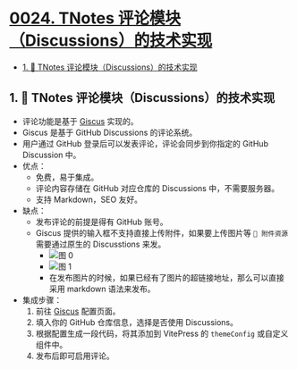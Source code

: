 # [0024. TNotes 评论模块（Discussions）的技术实现](https://github.com/Tdahuyou/TNotes.introduction/tree/main/notes/0024.%20TNotes%20%E8%AF%84%E8%AE%BA%E6%A8%A1%E5%9D%97%EF%BC%88Discussions%EF%BC%89%E7%9A%84%E6%8A%80%E6%9C%AF%E5%AE%9E%E7%8E%B0)

<!-- region:toc -->

- [1. 💭 TNotes 评论模块（Discussions）的技术实现](#1--tnotes-评论模块discussions的技术实现)

<!-- endregion:toc -->

## 1. 💭 TNotes 评论模块（Discussions）的技术实现

- 评论功能是基于 [Giscus](https://giscus.app/zh-CN) 实现的。
- Giscus 是基于 GitHub Discussions 的评论系统。
- 用户通过 GitHub 登录后可以发表评论，评论会同步到你指定的 GitHub Discussion 中。
- 优点：
  - 免费，易于集成。
  - 评论内容存储在 GitHub 对应仓库的 Discussions 中，不需要服务器。
  - 支持 Markdown，SEO 友好。
- 缺点：
  - 发布评论的前提是得有 GitHub 账号。
  - Giscus 提供的输入框不支持直接上传附件，如果要上传图片等 `📎 附件资源` 需要通过原生的 Discusstions 来发。
    - ![图 0](https://cdn.jsdelivr.net/gh/tnotesjs/imgs@main/2025-06-02-19-11-51.png)
    - ![图 1](https://cdn.jsdelivr.net/gh/tnotesjs/imgs@main/2025-06-02-19-12-01.png)
    - 在发布图片的时候，如果已经有了图片的超链接地址，那么可以直接采用 markdown 语法来发布。
- 集成步骤：
  1. 前往 [Giscus](https://giscus.app/) 配置页面。
  2. 填入你的 GitHub 仓库信息，选择是否使用 Discussions。
  3. 根据配置生成一段代码，将其添加到 VitePress 的 `themeConfig` 或自定义组件中。
  4. 发布后即可启用评论。
